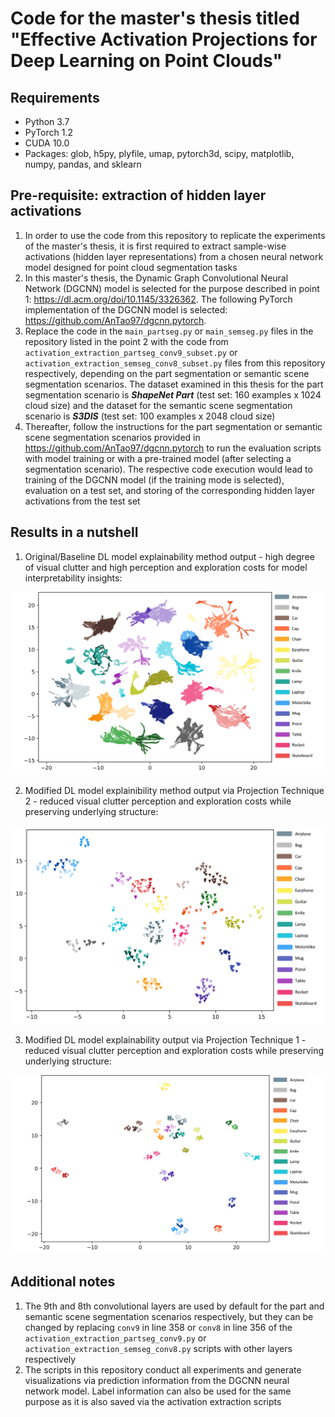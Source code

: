 # Code for the master's thesis titled "Effective Activation Projections for Deep Learning on Point Clouds"

## Requirements
* Python 3.7
* PyTorch 1.2
* CUDA 10.0
* Packages: glob, h5py, plyfile, umap, pytorch3d, scipy, matplotlib, numpy, pandas, and sklearn

## Pre-requisite: extraction of hidden layer activations

1. In order to use the code from this repository to replicate the experiments of the master's thesis, it is first required to extract sample-wise activations (hidden layer representations) from a chosen neural network model designed for point cloud segmentation tasks
2. In this master's thesis, the Dynamic Graph Convolutional Neural Network (DGCNN) model is selected for the purpose described in point 1: https://dl.acm.org/doi/10.1145/3326362. The following PyTorch implementation of the DGCNN model is selected: https://github.com/AnTao97/dgcnn.pytorch.
3. Replace the code in the `main_partseg.py` or `main_semseg.py` files in the repository listed in the point 2 with the code from `activation_extraction_partseg_conv9_subset.py` or `activation_extraction_semseg_conv8_subset.py` files from this repository respectively, depending on the part segmentation or semantic scene segmentation scenarios. The dataset examined in this thesis for the part segmentation scenario is ***ShapeNet Part*** (test set: 160 examples x 1024 cloud size) and the dataset for the semantic scene segmentation scenario is ***S3DIS*** (test set: 100 examples x 2048 cloud size)
4. Thereafter, follow the instructions for the part segmentation or semantic scene segmentation scenarios provided in https://github.com/AnTao97/dgcnn.pytorch to run the evaluation scripts with model training or with a pre-trained model (after selecting a segmentation scenario). The respective code execution would lead to training of the DGCNN model (if the training mode is selected), evaluation on a test set, and storing of the corresponding hidden layer activations from the test set

## Results in a nutshell

1. Original/Baseline DL model explainability method output - high degree of visual clutter and high perception and exploration costs for model interpretability insights:

![alt text](https://github.com/Shaurya-47/master-thesis/blob/main/images/conv9_baseline_predictions_300_0.5.png?raw=true)

2. Modified DL model explainibility method output via Projection Technique 2 - reduced visual clutter perception and exploration costs while preserving underlying structure:

![alt text](https://github.com/Shaurya-47/master-thesis/blob/main/images/conv9_graph_predictions_2048_1.png?raw=true)

3. Modified DL model explainability output via Projection Technique 1 - reduced visual clutter perception and exploration costs while preserving underlying structure:

![alt text](https://github.com/Shaurya-47/master-thesis/blob/main/images/conv9_chamfer_predictions_190_1.png?raw=true)

## Additional notes

1. The 9th and 8th convolutional layers are used by default for the part and semantic scene segmentation scenarios respectively, but they can be changed by replacing `conv9` in line 358 or `conv8` in line 356 of the `activation_extraction_partseg_conv9.py` or `activation_extraction_semseg_conv8.py` scripts with other layers respectively
2. The scripts in this repository conduct all experiments and generate visualizations via prediction information from the DGCNN neural network model. Label information can also be used for the same purpose as it is also saved via the activation extraction scripts

